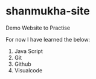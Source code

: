 # shanmukha-site
Demo Website to Practise

For now I have learned the below:
1) Java Script
2) Git
3) Github
4) Visualcode
